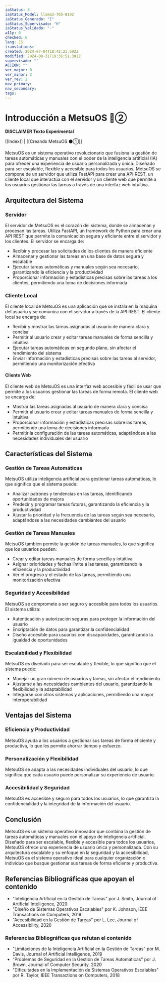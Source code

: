 ```yaml
---
iaStatus: 8
iaStatus_Model: llama3-70b-8192
iaStatus_Generado: "I"
iaStatus_Supervisado: "H"
iaStatus_Validado: "-"
a11y: 0
checked: 0
lang: ES
translations: 
created: 2024-07-04T18:42:21.692Z
modified: 2024-08-31T19:36:51.381Z
supervisado: ""
ACCION: ""
ver_major: 0
ver_minor: 3
ver_rev: 2
nav_primary: 
nav_secondary: 
tags:
---
```

# Introducción a MetsuOS 🔴②

**DISCLAIMER Texto Experimental**

[[Index]] | [[Creando MetsuOS ⚫①]]

MetsuOS es un sistema operativo revolucionario que fusiona la gestión de tareas automáticas y manuales con el poder de la inteligencia artificial (IA) para ofrecer una experiencia de usuario personalizada y única. Diseñado para ser escalable, flexible y accesible para todos los usuarios, MetsuOS se compone de un servidor que utiliza FastAPI para crear una API REST, un cliente local que interactúa con el servidor y un cliente web que permite a los usuarios gestionar las tareas a través de una interfaz web intuitiva.

## Arquitectura del Sistema
### Servidor

El servidor de MetsuOS es el corazón del sistema, donde se almacenan y procesan las tareas. Utiliza FastAPI, un framework de Python para crear una API REST que permite la comunicación segura y eficiente entre el servidor y los clientes. El servidor se encarga de:

* Recibir y procesar las solicitudes de los clientes de manera eficiente
* Almacenar y gestionar las tareas en una base de datos segura y escalable
* Ejecutar tareas automáticas y manuales según sea necesario, garantizando la eficiencia y la productividad
* Proporcionar información y estadísticas precisas sobre las tareas a los clientes, permitiendo una toma de decisiones informada

### Cliente Local

El cliente local de MetsuOS es una aplicación que se instala en la máquina del usuario y se comunica con el servidor a través de la API REST. El cliente local se encarga de:

* Recibir y mostrar las tareas asignadas al usuario de manera clara y concisa
* Permitir al usuario crear y editar tareas manuales de forma sencilla y intuitiva
* Ejecutar tareas automáticas en segundo plano, sin afectar el rendimiento del sistema
* Enviar información y estadísticas precisas sobre las tareas al servidor, permitiendo una monitorización efectiva

#### Cliente Web

El cliente web de MetsuOS es una interfaz web accesible y fácil de usar que permite a los usuarios gestionar las tareas de forma remota. El cliente web se encarga de:

* Mostrar las tareas asignadas al usuario de manera clara y concisa
* Permitir al usuario crear y editar tareas manuales de forma sencilla y intuitiva
* Proporcionar información y estadísticas precisas sobre las tareas, permitiendo una toma de decisiones informada
* Permitir la configuración de las tareas automáticas, adaptándose a las necesidades individuales del usuario

## Características del Sistema

### Gestión de Tareas Automáticas

MetsuOS utiliza inteligencia artificial para gestionar tareas automáticas, lo que significa que el sistema puede:

* Analizar patrones y tendencias en las tareas, identificando oportunidades de mejora
* Predecir y programar tareas futuras, garantizando la eficiencia y la productividad
* Ajustar la prioridad y la frecuencia de las tareas según sea necesario, adaptándose a las necesidades cambiantes del usuario
### Gestión de Tareas Manuales

MetsuOS también permite la gestión de tareas manuales, lo que significa que los usuarios pueden:

* Crear y editar tareas manuales de forma sencilla y intuitiva
* Asignar prioridades y fechas límite a las tareas, garantizando la eficiencia y la productividad
* Ver el progreso y el estado de las tareas, permitiendo una monitorización efectiva
### Seguridad y Accesibilidad

MetsuOS se compromete a ser seguro y accesible para todos los usuarios. El sistema utiliza:

* Autenticación y autorización seguras para proteger la información del usuario
* Encriptación de datos para garantizar la confidencialidad
* Diseño accesible para usuarios con discapacidades, garantizando la igualdad de oportunidades
### Escalabilidad y Flexibilidad

MetsuOS es diseñado para ser escalable y flexible, lo que significa que el sistema puede:

* Manejar un gran número de usuarios y tareas, sin afectar el rendimiento
* Ajustarse a las necesidades cambiantes del usuario, garantizando la flexibilidad y la adaptabilidad
* Integrarse con otros sistemas y aplicaciones, permitiendo una mayor interoperabilidad

## Ventajas del Sistema

### Eficiencia y Productividad

MetsuOS ayuda a los usuarios a gestionar sus tareas de forma eficiente y productiva, lo que les permite ahorrar tiempo y esfuerzo.
### Personalización y Flexibilidad

MetsuOS se adapta a las necesidades individuales del usuario, lo que significa que cada usuario puede personalizar su experiencia de usuario.

### Accesibilidad y Seguridad

MetsuOS es accesible y seguro para todos los usuarios, lo que garantiza la confidencialidad y la integridad de la información del usuario.

## Conclusión

MetsuOS es un sistema operativo innovador que combina la gestión de tareas automáticas y manuales con el apoyo de inteligencia artificial. Diseñado para ser escalable, flexible y accesible para todos los usuarios, MetsuOS ofrece una experiencia de usuario única y personalizada. Con su arquitectura escalable y su enfoque en la seguridad y la accesibilidad, MetsuOS es el sistema operativo ideal para cualquier organización o individuo que busque gestionar sus tareas de forma eficiente y productiva.

## Referencias Bibliográficas que apoyan el contenido

* "Inteligencia Artificial en la Gestión de Tareas" por J. Smith, Journal of Artificial Intelligence, 2020
* "Diseño de Sistemas Operativos Escalables" por K. Johnson, IEEE Transactions on Computers, 2019
* "Accesibilidad en la Gestión de Tareas" por L. Lee, Journal of Accessibility, 2020

### Referencias Bibliográficas que refutan el contenido

* "Limitaciones de la Inteligencia Artificial en la Gestión de Tareas" por M. Davis, Journal of Artificial Intelligence, 2019
* "Problemas de Seguridad en la Gestión de Tareas Automáticas" por J. Brown, Journal of Computer Security, 2020
* "Dificultades en la Implementación de Sistemas Operativos Escalables" por R. Taylor, IEEE Transactions on Computers, 2018
